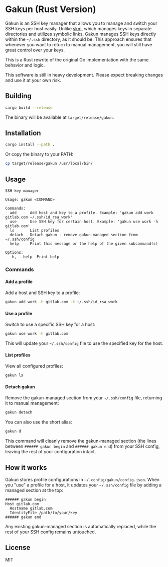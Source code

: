 # Gakun (Rust Version)

Gakun is an SSH key manager that allows you to manage and switch your SSH keys per host easily. Unlike [skm](https://github.com/TimothyYe/skm), which manages keys in separate directories and utilizes symbolic links, Gakun manages SSH keys directly within the `~/.ssh` directory, as it should be. This approach ensures that whenever you want to return to manual management, you will still have great control over your keys.

This is a Rust rewrite of the original Go implementation with the same behavior and logic.

This software is still in heavy development. Please expect breaking changes and use it at your own risk.

## Building

```bash
cargo build --release
```

The binary will be available at `target/release/gakun`.

## Installation

```bash
cargo install --path .
```

Or copy the binary to your PATH:

```bash
cp target/release/gakun /usr/local/bin/
```

## Usage

```
SSH key manager

Usage: gakun <COMMAND>

Commands:
  add      Add host and key to a profile. Example: 'gakun add work gitlab.com ~/.ssh/id_rsa_work'
  use      Use SSH key for certain host. Example: 'gakun use work -h gitlab.com'
  ls       List profiles
  detach   Detach gakun - remove gakun-managed section from ~/.ssh/config
  help     Print this message or the help of the given subcommand(s)

Options:
  -h, --help  Print help
```

### Commands

#### Add a profile

Add a host and SSH key to a profile:

```bash
gakun add work -h gitlab.com -k ~/.ssh/id_rsa_work
```

#### Use a profile

Switch to use a specific SSH key for a host:

```bash
gakun use work -h gitlab.com
```

This will update your `~/.ssh/config` file to use the specified key for the host.

#### List profiles

View all configured profiles:

```bash
gakun ls
```

#### Detach gakun

Remove the gakun-managed section from your `~/.ssh/config` file, returning it to manual management:

```bash
gakun detach
```

You can also use the short alias:

```bash
gakun d
```

This command will cleanly remove the gakun-managed section (the lines between `###### gakun begin` and `###### gakun end`) from your SSH config, leaving the rest of your configuration intact.

## How it works

Gakun stores profile configurations in `~/.config/gakun/config.json`. When you "use" a profile for a host, it updates your `~/.ssh/config` file by adding a managed section at the top:

```
###### gakun begin
Host gitlab.com
  Hostname gitlab.com
  IdentityFile /path/to/your/key
###### gakun end
```

Any existing gakun-managed section is automatically replaced, while the rest of your SSH config remains untouched.

## License

MIT
